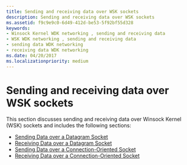 ```yaml
---
title: Sending and receiving data over WSK sockets
description: Sending and receiving data over WSK sockets
ms.assetid: f9c9e9c0-6d49-412d-be53-5f92bf55d328
keywords:
- Winsock Kernel WDK networking , sending and receiving data
- WSK WDK networking , sending and receiving data
- sending data WDK networking
- receiving data WDK networking
ms.date: 04/20/2017
ms.localizationpriority: medium
---
```


# Sending and receiving data over WSK sockets


This section discusses sending and receiving data over Winsock Kernel (WSK) sockets and includes the following sections:

-   [Sending Data over a Datagram Socket](sending-data-over-a-datagram-socket.md)
-   [Receiving Data over a Datagram Socket](receiving-data-over-a-datagram-socket.md)
-   [Sending Data over a Connection-Oriented Socket](sending-data-over-a-connection-oriented-socket.md)
-   [Receiving Data over a Connection-Oriented Socket](receiving-data-over-a-connection-oriented-socket.md)

 

 





